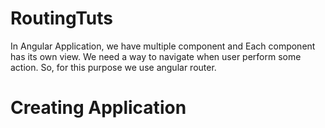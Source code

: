 # RoutingTuts
In Angular Application, we have multiple component and Each component has its own view.
We need a way to navigate when user perform some action. So, for this purpose we use angular router.

# Creating Application
  


